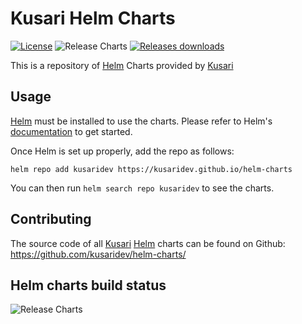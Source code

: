 # Kusari Helm Charts

[![License](https://img.shields.io/badge/License-Apache%202.0-blue.svg)](https://opensource.org/licenses/Apache-2.0) ![Release Charts](https://github.com/kusaridev/helm-charts/workflows/Release%20Charts/badge.svg?branch=main) [![Releases downloads](https://img.shields.io/github/downloads/kusaridev/helm-charts/total.svg)](https://github.com/kusaridev/helm-charts/releases)

This is a repository of [Helm](https://helm.sh) Charts provided by [Kusari](https://kusari.dev)

## Usage
[Helm](https://helm.sh) must be installed to use the charts.
Please refer to Helm's [documentation](https://helm.sh/docs/) to get started.

Once Helm is set up properly, add the repo as follows:

```console
helm repo add kusaridev https://kusaridev.github.io/helm-charts
```
You can then run `helm search repo kusaridev` to see the charts.

## Contributing

The source code of all [Kusari](https://kusari.dev) [Helm](https://helm.sh) charts can be found on Github: <https://github.com/kusaridev/helm-charts/>

<!-- Keep full URL links to repo files because this README syncs from main to gh-pages.  -->
## Helm charts build status
![Release Charts](https://github.com/kusaridev/helm-charts/workflows/Release%20Charts/badge.svg?branch=main)